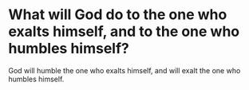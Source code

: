 # What will God do to the one who exalts himself, and to the one who humbles himself?

God will humble the one who exalts himself, and will exalt the one who humbles himself.

